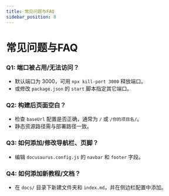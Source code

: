 ```yaml
---
title: 常见问题与FAQ
sidebar_position: 8
---
```


# 常见问题与FAQ

### Q1: 端口被占用/无法访问？
- 默认端口为 3000，可用 `npx kill-port 3000` 释放端口。
- 或修改 `package.json` 的 `start` 脚本指定其它端口。

### Q2: 构建后页面空白？
- 检查 `baseUrl` 配置是否正确，通常为 `/` 或 `/你的项目名/`。
- 静态资源路径需与部署路径一致。

### Q3: 如何添加/修改导航栏、页脚？
- 编辑 `docusaurus.config.js` 的 `navbar` 和 `footer` 字段。

### Q4: 如何添加新教程/文档？
- 在 `docs/` 目录下新建文件夹和 `index.md`，并在侧边栏配置中添加。
